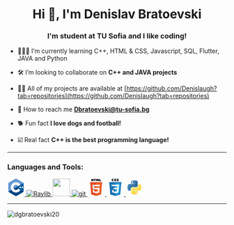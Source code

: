 <h1 align="center">Hi 👋, I'm Denislav Bratoevski</h1>
<h3 align="center">I'm student at TU Sofia and I like coding!</h3>


- 👨🏻‍💻 I’m currently learning C++, HTML & CSS, Javascript, SQL, Flutter, JAVA and Python

- 🛠 I’m looking to collaborate on **C++ and JAVA projects**

- 👨‍💻 All of my projects are available at [https://github.com/Denislaugh?tab=repositories](https://github.com/Denislaugh?tab=repositories)

- 📲 How to reach me **Dbratoevski@tu-sofia.bg**

- 🐕 Fun fact **I love dogs and football!**

- ☑️ Real fact **C++ is the best programming language!**


<hr>
<h3 align="left">Languages and Tools:</h3>
<p align="left"> 
<a href="https://www.w3schools.com/cpp/" target="_blank"> <img src="https://raw.githubusercontent.com/devicons/devicon/master/icons/cplusplus/cplusplus-original.svg" alt="cplusplus" width="40" height="40"/> </a>
<a href="https://www.raylib.com/" target="_blank"> <img src="https://upload.wikimedia.org/wikipedia/commons/f/f4/Raylib_logo.png" alt="Raylib" width="40" height="40"/> </a> 
<a href="https://www.w3schools.com/js/" target="_blank"> <img src="https://user-images.githubusercontent.com/85344134/175945584-655e3876-0e02-4bcb-8c68-34ec3581bd8f.png" width="40" height="40"/> </a> 
<a href="https://git-scm.com/" target="_blank"> <img src="https://www.vectorlogo.zone/logos/git-scm/git-scm-icon.svg" alt="git" width="40" height="40"/> </a> 
<a href="https://www.w3.org/html/" target="_blank"> <img src="https://raw.githubusercontent.com/devicons/devicon/master/icons/html5/html5-original-wordmark.svg" alt="html5" width="40" height="40"/> </a> 
<a href="https://www.w3schools.com/css/" target="_blank"> <img src="https://raw.githubusercontent.com/devicons/devicon/master/icons/css3/css3-original-wordmark.svg" alt="css3" width="40" height="40"/> </a> 
<a href="https://www.python.org" target="_blank"> <img src="https://raw.githubusercontent.com/devicons/devicon/master/icons/python/python-original.svg" alt="python" width="40" height="40"/> </a> </p>
<hr>
<p><img align="center" src="https://github-readme-streak-stats.herokuapp.com/?user=dgbratoevski20&" alt="dgbratoevski20" /></p>

